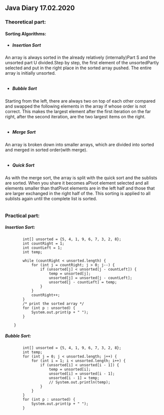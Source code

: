 ## Java Diary 17.02.2020

### Theoretical part:

#### Sorting Algorithms:

* ##### Insertion Sort
An array is always sorted in the already relatively (internally)Part S 
and the unsorted part U divided.Step by step, the first element of the 
unsortedPartly selected and put in the right place in the sorted array pushed.
The entire array is initially unsorted.

```
```

* ##### Bubble Sort
Starting from the left, there are always two on top of each other compared 
and swapped the following elements in the array if whose order is not correct.
This makes the largest element after the first iteration on the far right, 
after the second iteration, are the two largest items on the right.

```
```

* ##### Merge Sort
An array is broken down into smaller arrays, which are divided into 
sorted and merged in sorted order(with merge).

```
```
* ##### Quick Sort
As with the merge sort, the array is split with the quick sort
and the sublists are sorted. When you share it becomes aPivot element selected 
and all elements smaller than thatPivot elements are in the left half and 
those that are larger exchanged in the right half of the.
This sorting is applied to all sublists again until the complete 
list is sorted.

```
```

### Practical part:
##### Insertion Sort:
```
        int[] unsorted = {5, 4, 1, 9, 6, 7, 3, 2, 8};
        int countRight = 1;
        int countLeft = 1;
        int temp;

        while (countRight < unsorted.length) {
            for (int j = countRight; j > 0; j--) {
                if (unsorted[j] < unsorted[j - countLeft]) {
                    temp = unsorted[j];
                    unsorted[j] = unsorted[j - countLeft];
                    unsorted[j - countLeft] = temp;
                }
            }
            countRight++;
        }
        /* print the sorted array */
        for (int p : unsorted) {
            System.out.print(p + " ");
        }

    }
```
##### Bubble Sort:
```
        int[] unsorted = {5, 4, 1, 9, 6, 7, 3, 2, 8};
        int temp;
        for (int j = 0; j < unsorted.length; j++) {
            for (int i = 1; i < unsorted.length; i++) {
                if (unsorted[i] < unsorted[i - 1]) {
                    temp = unsorted[i];
                    unsorted[i] = unsorted[i - 1];
                    unsorted[i - 1] = temp;
                    // System.out.println(temp);
                }
            }
        }
        for (int p : unsorted) {
            System.out.print(p + " ");
        }
```
